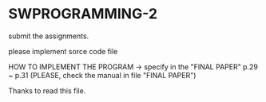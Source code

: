 # SWPROGRAMMING-2
submit the assignments.

please implement sorce code file

HOW TO IMPLEMENT THE PROGRAM
-> specify in the "FINAL PAPER" p.29 ~ p.31
(PLEASE, check the manual in file "FINAL PAPER")

Thanks to read this file.
